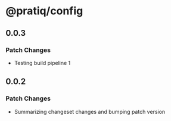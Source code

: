 # @pratiq/config

## 0.0.3

### Patch Changes

- Testing build pipeline 1

## 0.0.2

### Patch Changes

- Summarizing changeset changes and bumping patch version
